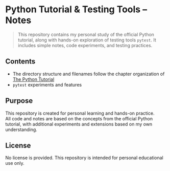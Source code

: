 # Python Tutorial & Testing Tools – Notes
> This repository contains my personal study of the official Python tutorial, along with hands-on exploration of testing tools `pytest`. It includes simple notes, code experiments, and testing practices.

## Contents
- The directory structure and filenames follow the chapter organization of [The Python Tutorial](https://docs.python.org/3/tutorial/)
- `pytest` experiments and features

## Purpose
This repository is created for personal learning and hands-on practice.  
All code and notes are based on the concepts from the official Python tutorial, with additional experiments and extensions based on my own understanding.

## License
No license is provided.
This repository is intended for personal educational use only.

